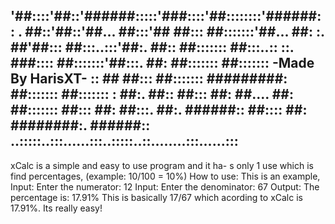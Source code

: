 '##::::'##::'######:::::'###::::'##::::::::'######::
. ##::'##::'##... ##:::'## ##::: ##:::::::'##... ##:
:. ##'##::: ##:::..:::'##:. ##:: ##::::::: ##:::..::
::. ###:::: ##:::::::'##:::. ##: ##::::::: ##:::::::                  -Made By HarisXT-
:: ## ##::: ##::::::: #########: ##::::::: ##:::::::
: ##:. ##:: ##::: ##: ##.... ##: ##::::::: ##::: ##:
##:::. ##:. ######:: ##:::: ##: ########:. ######::
..:::::..:::......:::..:::::..::........:::......:::
----------------------------------------------------
xCalc is a simple and easy to use program and it ha-
s only 1 use which is find percentages, (example:
10/100 = 10%)
How to use:
This is an example,
Input: Enter the numerator: 12
Input: Enter the denominator: 67
Output: The percentage is: 17.91%
This is basically 17/67 which acording to xCalc is
17.91%. Its really easy!
